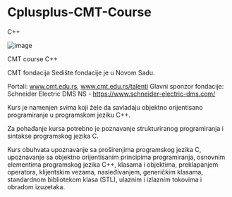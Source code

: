 # Cplusplus-CMT-Course
C++



![image](https://user-images.githubusercontent.com/77893122/157514031-5f99b2be-8fae-481c-bdbd-f5bd2460b055.png)


CMT course C++

CMT fondacija Sedište fondacije je u Novom Sadu.

Portali: www.cmt.edu.rs, www.cmt.edu.rs/talenti Glavni sponzor fondacije: Schneider Electric DMS NS - https://www.schneider-electric-dms.com/

Kurs je namenjen svima koji žele da savladaju objektno orijentisano programiranje u programskom jeziku C++.

Za pohađanje kursa potrebno je poznavanje strukturiranog programiranja i sintakse programskog jezika C.

Kurs obuhvata upoznavanje sa proširenjima programskog jezika C, upoznavanje sa objektno orijentisanim principima programiranja, osnovnim elementima programskog jezika C++, klasama i objektima, preklapanjem operatora, klijentskim vezama, nasleđivanjem, generičkim klasama, standardnom bibliotekom klasa (STL), ulaznim i izlaznim tokovima i obradom izuzetaka.
